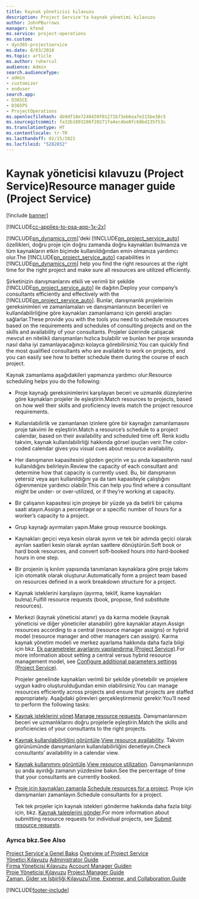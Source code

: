 ```yaml
---
title: Kaynak yöneticisi kılavuzu
description: Project Service'ta kaynak yönetimi kılavuzu
author: JohnPBurrows
manager: kfend
ms.service: project-operations
ms.custom:
- dyn365-projectservice
ms.date: 8/03/2018
ms.topic: article
ms.author: ruhercul
audience: Admin
search.audienceType:
- admin
- customizer
- enduser
search.app:
- D365CE
- D365PS
- ProjectOperations
ms.openlocfilehash: 4b9df18e7240450f01271b73eb6ea7e215be38c5
ms.sourcegitcommit: fa32b1893286f20271fa4ec4be8fc68bd135f53c
ms.translationtype: HT
ms.contentlocale: tr-TR
ms.lasthandoff: 02/15/2021
ms.locfileid: "5282852"
---
```

# <a name="resource-manager-guide-project-service"></a><span data-ttu-id="42cb3-103">Kaynak yöneticisi kılavuzu (Project Service)</span><span class="sxs-lookup"><span data-stu-id="42cb3-103">Resource manager guide (Project Service)</span></span>

[!include [banner](../includes/psa-now-project-operations.md)]

[!INCLUDE[cc-applies-to-psa-app-1x-2x](../includes/cc-applies-to-psa-app-1x-2x.md)]

<span data-ttu-id="42cb3-104">[!INCLUDE[pn_dynamics_crm](../includes/pn-dynamics-crm.md)]'deki [!INCLUDE[pn_project_service_auto](../includes/pn-project-service-auto.md)] özellikleri, doğru proje için doğru zamanda doğru kaynakları bulmanıza ve tüm kaynakların etkin biçimde kullanıldığından emin olmanıza yardımcı olur.</span><span class="sxs-lookup"><span data-stu-id="42cb3-104">The [!INCLUDE[pn_project_service_auto](../includes/pn-project-service-auto.md)] capabilities in [!INCLUDE[pn_dynamics_crm](../includes/pn-dynamics-crm.md)] help you find the right resources at the right time for the right project and make sure all resources are utilized efficiently.</span></span>  
  
 <span data-ttu-id="42cb3-105">Şirketinizin danışmanlarını etkili ve verimli bir şekilde [!INCLUDE[pn_project_service_auto](../includes/pn-project-service-auto.md)] ile dağıtın.</span><span class="sxs-lookup"><span data-stu-id="42cb3-105">Deploy your company’s consultants efficiently and effectively with the [!INCLUDE[pn_project_service_auto](../includes/pn-project-service-auto.md)].</span></span> <span data-ttu-id="42cb3-106">Bunlar, danışmanlık projelerinin gereksinimleri ve zamanlamaları ve danışmanlarınızın becerileri ve kullanılabilirliğine göre kaynakları zamanlamanız için gerekli araçları sağlarlar.</span><span class="sxs-lookup"><span data-stu-id="42cb3-106">These provide you with the tools you need to schedule resources based on the requirements and schedules of consulting projects and on the skills and availability of your consultants.</span></span> <span data-ttu-id="42cb3-107">Projeler üzerinde çalışacak mevcut en nitelikli danışmanları hızlıca bulabilir ve bunları her proje sırasında nasıl daha iyi zamanlayacağınızı kolayca görebilirsiniz.</span><span class="sxs-lookup"><span data-stu-id="42cb3-107">You can quickly find the most qualified consultants who are available to work on projects, and you can easily see how to better schedule them during the course of each project.</span></span>  
  
 <span data-ttu-id="42cb3-108">Kaynak zamanlama aşağıdakileri yapmanıza yardımcı olur:</span><span class="sxs-lookup"><span data-stu-id="42cb3-108">Resource scheduling helps you do the following:</span></span>  
  
- <span data-ttu-id="42cb3-109">Proje kaynağı gereksinimlerini karşılayan beceri ve uzmanlık düzeylerine göre kaynakları projeler ile eşleştirin.</span><span class="sxs-lookup"><span data-stu-id="42cb3-109">Match resources to projects, based on how well their skills and proficiency levels match the project resource requirements.</span></span>  
  
- <span data-ttu-id="42cb3-110">Kullanılabilirlik ve zamanlanan izinlere göre bir kaynağın zamanlamasını proje takvimi ile eşleştirin.</span><span class="sxs-lookup"><span data-stu-id="42cb3-110">Match a resource’s schedule to a project calendar, based on their availability and scheduled time off.</span></span> <span data-ttu-id="42cb3-111">Renk kodlu takvim, kaynak kullanılabilirliği hakkında görsel ipuçları verir.</span><span class="sxs-lookup"><span data-stu-id="42cb3-111">The color-coded calendar gives you visual cues about resource availability.</span></span>  
  
- <span data-ttu-id="42cb3-112">Her danışmanın kapasitesini gözden geçirin ve şu anda kapasitenin nasıl kullanıldığını belirleyin.</span><span class="sxs-lookup"><span data-stu-id="42cb3-112">Review the capacity of each consultant and determine how that capacity is currently used.</span></span> <span data-ttu-id="42cb3-113">Bu, bir danışmanın yetersiz veya aşırı kullanıldığını ya da tam kapasiteyle çalıştığını öğrenmenize yardımcı olabilir.</span><span class="sxs-lookup"><span data-stu-id="42cb3-113">This can help you find where a consultant might be under- or over-utilized, or if they’re working at capacity.</span></span>  
  
- <span data-ttu-id="42cb3-114">Bir çalışanın kapasitesi için projeye bir yüzde ya da belirli bir çalışma saati atayın.</span><span class="sxs-lookup"><span data-stu-id="42cb3-114">Assign a percentage or a specific number of hours for a worker’s capacity to a project.</span></span>  
  
- <span data-ttu-id="42cb3-115">Grup kaynağı ayırmaları yapın.</span><span class="sxs-lookup"><span data-stu-id="42cb3-115">Make group resource bookings.</span></span>  
  
- <span data-ttu-id="42cb3-116">Kaynakları geçici veya kesin olarak ayırın ve tek bir adımda geçici olarak ayrılan saatleri kesin olarak ayrılan saatlere dönüştürün.</span><span class="sxs-lookup"><span data-stu-id="42cb3-116">Soft book or hard book resources, and convert soft-booked hours into hard-booked hours in one step.</span></span>  
  
- <span data-ttu-id="42cb3-117">Bir projenin iş kırılım yapısında tanımlanan kaynaklara göre proje takımı için otomatik olarak oluşturur.</span><span class="sxs-lookup"><span data-stu-id="42cb3-117">Automatically form a project team based on resources defined in a work breakdown structure for a project.</span></span>  
  
- <span data-ttu-id="42cb3-118">Kaynak isteklerini karşılayın (ayırma, teklif, ikame kaynakları bulma).</span><span class="sxs-lookup"><span data-stu-id="42cb3-118">Fulfill resource requests (book, propose, find substitute resources).</span></span>  
  
- <span data-ttu-id="42cb3-119">Merkezi (kaynak yöneticisi atanır) ya da karma modele (kaynak yöneticisi ve diğer yöneticiler atanabilir) göre kaynaklar atayın.</span><span class="sxs-lookup"><span data-stu-id="42cb3-119">Assign resources according to a central (resource manager assigns) or hybrid model (resource manager and other managers can assign).</span></span> <span data-ttu-id="42cb3-120">Karma kaynak yönetim modeli ve merkez ayarlama hakkında daha fazla bilgi için bkz. [Ek parametreler ayarlarını yapılandırma (Project Service)](../psa/configure-additional-parameters-settings.md).</span><span class="sxs-lookup"><span data-stu-id="42cb3-120">For more information about setting a central versus hybrid resource management model, see [Configure additional parameters settings (Project Service)](../psa/configure-additional-parameters-settings.md).</span></span>  
  
  <span data-ttu-id="42cb3-121">Projeler genelinde kaynakları verimli bir şekilde yönetebilir ve projelere uygun kadro oluşturulduğundan emin olabilirsiniz.</span><span class="sxs-lookup"><span data-stu-id="42cb3-121">You can manage resources efficiently across projects and ensure that projects are staffed appropriately.</span></span> <span data-ttu-id="42cb3-122">Aşağıdaki görevleri gerçekleştirmeniz gerekir:</span><span class="sxs-lookup"><span data-stu-id="42cb3-122">You’ll need to perform the following tasks:</span></span>  
  
- <span data-ttu-id="42cb3-123">[Kaynak isteklerini yönet](../psa/manage-resource-requests.md).</span><span class="sxs-lookup"><span data-stu-id="42cb3-123">[Manage resource requests](../psa/manage-resource-requests.md).</span></span> <span data-ttu-id="42cb3-124">Danışmanlarınızın beceri ve uzmanlıklarını doğru projelerle eşleştirin.</span><span class="sxs-lookup"><span data-stu-id="42cb3-124">Match the skills and proficiencies of your consultants to the right projects.</span></span>  
  
- <span data-ttu-id="42cb3-125">[Kaynak kullanılabilirliğini görüntüle](../psa/view-resource-availability.md).</span><span class="sxs-lookup"><span data-stu-id="42cb3-125">[View resource availability](../psa/view-resource-availability.md).</span></span> <span data-ttu-id="42cb3-126">Takvim görünümünde danışmanların kullanılabilirliğini denetleyin.</span><span class="sxs-lookup"><span data-stu-id="42cb3-126">Check consultants’ availability in a calendar view.</span></span>  
  
- <span data-ttu-id="42cb3-127">[Kaynak kullanımını görüntüle](../psa/view-resource-utilization.md).</span><span class="sxs-lookup"><span data-stu-id="42cb3-127">[View resource utilization](../psa/view-resource-utilization.md).</span></span> <span data-ttu-id="42cb3-128">Danışmanlarınızın şu anda ayırdığı zamanın yüzdesine bakın.</span><span class="sxs-lookup"><span data-stu-id="42cb3-128">See the percentage of time that your consultants are currently booked.</span></span>  
  
- <span data-ttu-id="42cb3-129">[Proje için kaynakları zamanla](../psa/schedule-resources-project.md).</span><span class="sxs-lookup"><span data-stu-id="42cb3-129">[Schedule resources for a project](../psa/schedule-resources-project.md).</span></span> <span data-ttu-id="42cb3-130">Proje için danışmanları zamanlayın.</span><span class="sxs-lookup"><span data-stu-id="42cb3-130">Schedule consultants for a project.</span></span>  
  
  <span data-ttu-id="42cb3-131">Tek tek projeler için kaynak istekleri gönderme hakkında daha fazla bilgi için, bkz. [Kaynak taleplerini gönder](../psa/submit-resource-requests.md).</span><span class="sxs-lookup"><span data-stu-id="42cb3-131">For more information about submitting resource requests for individual projects, see [Submit resource requests](../psa/submit-resource-requests.md).</span></span>  
  
### <a name="see-also"></a><span data-ttu-id="42cb3-132">Ayrıca bkz.</span><span class="sxs-lookup"><span data-stu-id="42cb3-132">See Also</span></span>  
 <span data-ttu-id="42cb3-133">[Project Service'a Genel Bakış](../psa/overview.md) </span><span class="sxs-lookup"><span data-stu-id="42cb3-133">[Overview of Project Service](../psa/overview.md) </span></span>  
 <span data-ttu-id="42cb3-134">[Yönetici Kılavuzu](../psa/admin-guide.md) </span><span class="sxs-lookup"><span data-stu-id="42cb3-134">[Administrator Guide](../psa/admin-guide.md) </span></span>  
 <span data-ttu-id="42cb3-135">[Firma Yöneticisi Kılavuzu](../psa/account-manager-guide.md) </span><span class="sxs-lookup"><span data-stu-id="42cb3-135">[Account Manager Guiden](../psa/account-manager-guide.md) </span></span>  
 <span data-ttu-id="42cb3-136">[Proje Yöneticisi Kılavuzu](../psa/project-manager-guide.md) </span><span class="sxs-lookup"><span data-stu-id="42cb3-136">[Project Manager Guide](../psa/project-manager-guide.md) </span></span>  
 [<span data-ttu-id="42cb3-137">Zaman, Gider ve İşbirliği Kılavuzu</span><span class="sxs-lookup"><span data-stu-id="42cb3-137">Time, Expense, and Collaboration Guide</span></span>](../psa/time-expense-collaboration-guide.md)


[!INCLUDE[footer-include](../includes/footer-banner.md)]
